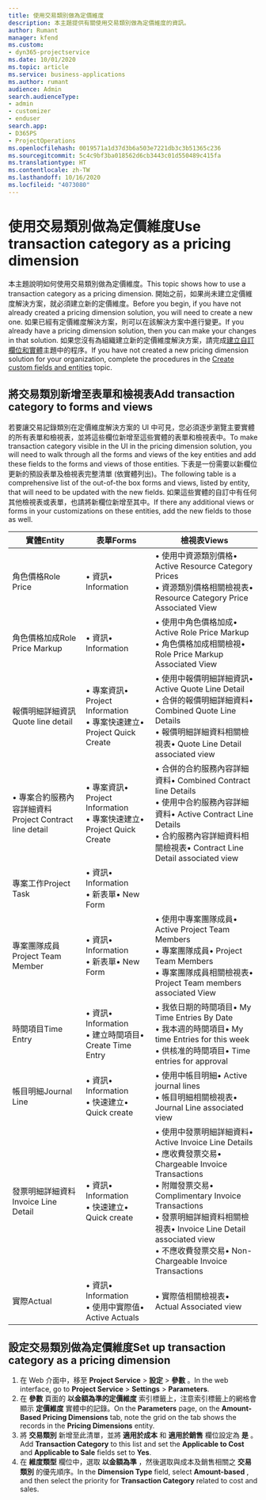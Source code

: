 ```yaml
---
title: 使用交易類別做為定價維度
description: 本主題提供有關使用交易類別做為定價維度的資訊。
author: Rumant
manager: kfend
ms.custom:
- dyn365-projectservice
ms.date: 10/01/2020
ms.topic: article
ms.service: business-applications
ms.author: rumant
audience: Admin
search.audienceType:
- admin
- customizer
- enduser
search.app:
- D365PS
- ProjectOperations
ms.openlocfilehash: 0019571a1d37d3b6a503e7221db3c3b51365c236
ms.sourcegitcommit: 5c4c9bf3ba018562d6cb3443c01d550489c415fa
ms.translationtype: HT
ms.contentlocale: zh-TW
ms.lasthandoff: 10/16/2020
ms.locfileid: "4073080"
---
```

# <a name="use-transaction-category-as-a-pricing-dimension"></a><span data-ttu-id="b43de-103">使用交易類別做為定價維度</span><span class="sxs-lookup"><span data-stu-id="b43de-103">Use transaction category as a pricing dimension</span></span>
<span data-ttu-id="b43de-104">本主題說明如何使用交易類別做為定價維度。</span><span class="sxs-lookup"><span data-stu-id="b43de-104">This topic shows how to use a transaction category as a pricing dimension.</span></span> <span data-ttu-id="b43de-105">開始之前，如果尚未建立定價維度解決方案，就必須建立新的定價維度。</span><span class="sxs-lookup"><span data-stu-id="b43de-105">Before you begin, if you have not already created a pricing dimension solution, you will need to create a new one.</span></span> <span data-ttu-id="b43de-106">如果已經有定價維度解決方案，則可以在該解決方案中進行變更。</span><span class="sxs-lookup"><span data-stu-id="b43de-106">If you already have a pricing dimension solution, then you can make your changes in that solution.</span></span> <span data-ttu-id="b43de-107">如果您沒有為組織建立新的定價維度解決方案，請完成[建立自訂欄位和實體](create-custom-fields-entities.md)主題中的程序。</span><span class="sxs-lookup"><span data-stu-id="b43de-107">If you have not created a new pricing dimension solution for your organization, complete the procedures in the [Create custom fields and entities](create-custom-fields-entities.md) topic.</span></span>

## <a name="add-transaction-category-to-forms-and-views"></a><span data-ttu-id="b43de-108">將交易類別新增至表單和檢視表</span><span class="sxs-lookup"><span data-stu-id="b43de-108">Add transaction category to forms and views</span></span>
<span data-ttu-id="b43de-109">若要讓交易記錄類別在定價維度解決方案的 UI 中可見，您必須逐步瀏覽主要實體的所有表單和檢視表，並將這些欄位新增至這些實體的表單和檢視表中。</span><span class="sxs-lookup"><span data-stu-id="b43de-109">To make transaction category visible in the UI in the pricing dimension solution, you will need to walk through all the forms and views of the key entities and add these fields to the forms and views of those entities.</span></span>
<span data-ttu-id="b43de-110">下表是一份需要以新欄位更新的預設表單及檢視表完整清單 (依實體列出)。</span><span class="sxs-lookup"><span data-stu-id="b43de-110">The following table is a comprehensive list of the out-of-the box forms and views, listed by entity, that will need to be updated with the new fields.</span></span> <span data-ttu-id="b43de-111">如果這些實體的自訂中有任何其他檢視表或表單，也請將新欄位新增至其中。</span><span class="sxs-lookup"><span data-stu-id="b43de-111">If there any additional views or forms in your customizations on these entities, add the new fields to those as well.</span></span>

|  <span data-ttu-id="b43de-112">實體</span><span class="sxs-lookup"><span data-stu-id="b43de-112">Entity</span></span>        | <span data-ttu-id="b43de-113">表單</span><span class="sxs-lookup"><span data-stu-id="b43de-113">Forms</span></span>     |<span data-ttu-id="b43de-114">檢視表</span><span class="sxs-lookup"><span data-stu-id="b43de-114">Views</span></span>        |
| ------------------------------|---------------------------------|----------------------------------|
|  <span data-ttu-id="b43de-115">角色價格</span><span class="sxs-lookup"><span data-stu-id="b43de-115">Role Price</span></span>|<span data-ttu-id="b43de-116">• 資訊</span><span class="sxs-lookup"><span data-stu-id="b43de-116">• Information</span></span> |<span data-ttu-id="b43de-117">• 使用中資源類別價格</span><span class="sxs-lookup"><span data-stu-id="b43de-117">• Active Resource Category Prices</span></span><br> <span data-ttu-id="b43de-118">• 資源類別價格相關檢視表</span><span class="sxs-lookup"><span data-stu-id="b43de-118">• Resource Category Price Associated View</span></span>|
|  <span data-ttu-id="b43de-119">角色價格加成</span><span class="sxs-lookup"><span data-stu-id="b43de-119">Role Price Markup</span></span>|<span data-ttu-id="b43de-120">• 資訊</span><span class="sxs-lookup"><span data-stu-id="b43de-120">• Information</span></span>|<span data-ttu-id="b43de-121">• 使用中角色價格加成</span><span class="sxs-lookup"><span data-stu-id="b43de-121">• Active Role Price Markup</span></span><br><span data-ttu-id="b43de-122">• 角色價格加成相關檢視</span><span class="sxs-lookup"><span data-stu-id="b43de-122">• Role Price Markup Associated View</span></span>|
|  <span data-ttu-id="b43de-123">報價明細詳細資訊</span><span class="sxs-lookup"><span data-stu-id="b43de-123">Quote line detail</span></span>|<span data-ttu-id="b43de-124">• 專案資訊</span><span class="sxs-lookup"><span data-stu-id="b43de-124">• Project Information</span></span><br><span data-ttu-id="b43de-125">• 專案快速建立</span><span class="sxs-lookup"><span data-stu-id="b43de-125">• Project Quick Create</span></span>|<span data-ttu-id="b43de-126">• 使用中報價明細詳細資訊</span><span class="sxs-lookup"><span data-stu-id="b43de-126">• Active Quote Line Detail</span></span><br><span data-ttu-id="b43de-127">• 合併的報價明細詳細資料</span><span class="sxs-lookup"><span data-stu-id="b43de-127">• Combined Quote Line Details</span></span><br><span data-ttu-id="b43de-128">• 報價明細詳細資料相關檢視表</span><span class="sxs-lookup"><span data-stu-id="b43de-128">• Quote Line Detail associated view</span></span>|
|  <span data-ttu-id="b43de-129">• 專案合約服務內容詳細資料</span><span class="sxs-lookup"><span data-stu-id="b43de-129">Project Contract line detail</span></span>|<span data-ttu-id="b43de-130">• 專案資訊</span><span class="sxs-lookup"><span data-stu-id="b43de-130">• Project Information</span></span><br><span data-ttu-id="b43de-131">• 專案快速建立</span><span class="sxs-lookup"><span data-stu-id="b43de-131">• Project Quick Create</span></span>|<span data-ttu-id="b43de-132">• 合併的合約服務內容詳細資料</span><span class="sxs-lookup"><span data-stu-id="b43de-132">• Combined Contract line Details</span></span><br><span data-ttu-id="b43de-133">• 使用中合約服務內容詳細資料</span><span class="sxs-lookup"><span data-stu-id="b43de-133">• Active Contract Line Details</span></span><br><span data-ttu-id="b43de-134">• 合約服務內容詳細資料相關檢視表</span><span class="sxs-lookup"><span data-stu-id="b43de-134">• Contract Line Detail associated view</span></span>|
|  <span data-ttu-id="b43de-135">專案工作</span><span class="sxs-lookup"><span data-stu-id="b43de-135">Project Task</span></span>|<span data-ttu-id="b43de-136">• 資訊</span><span class="sxs-lookup"><span data-stu-id="b43de-136">• Information</span></span><br><span data-ttu-id="b43de-137">• 新表單</span><span class="sxs-lookup"><span data-stu-id="b43de-137">• New Form</span></span>||
|  <span data-ttu-id="b43de-138">專案團隊成員</span><span class="sxs-lookup"><span data-stu-id="b43de-138">Project Team Member</span></span>|<span data-ttu-id="b43de-139">• 資訊</span><span class="sxs-lookup"><span data-stu-id="b43de-139">• Information</span></span><br><span data-ttu-id="b43de-140">• 新表單</span><span class="sxs-lookup"><span data-stu-id="b43de-140">• New Form</span></span>|<span data-ttu-id="b43de-141">• 使用中專案團隊成員</span><span class="sxs-lookup"><span data-stu-id="b43de-141">• Active Project Team Members</span></span><br><span data-ttu-id="b43de-142">• 專案團隊成員</span><span class="sxs-lookup"><span data-stu-id="b43de-142">• Project Team Members</span></span><br><span data-ttu-id="b43de-143">• 專案團隊成員相關檢視表</span><span class="sxs-lookup"><span data-stu-id="b43de-143">• Project Team members associated View</span></span>|
|  <span data-ttu-id="b43de-144">時間項目</span><span class="sxs-lookup"><span data-stu-id="b43de-144">Time Entry</span></span>|<span data-ttu-id="b43de-145">• 資訊</span><span class="sxs-lookup"><span data-stu-id="b43de-145">• Information</span></span><br><span data-ttu-id="b43de-146">• 建立時間項目</span><span class="sxs-lookup"><span data-stu-id="b43de-146">• Create Time Entry</span></span>|<span data-ttu-id="b43de-147">• 我依日期的時間項目</span><span class="sxs-lookup"><span data-stu-id="b43de-147">• My Time Entries By Date</span></span><br><span data-ttu-id="b43de-148">• 我本週的時間項目</span><span class="sxs-lookup"><span data-stu-id="b43de-148">• My time Entries for this week</span></span><br><span data-ttu-id="b43de-149">• 供核准的時間項目</span><span class="sxs-lookup"><span data-stu-id="b43de-149">• Time entries for approval</span></span>|
|  <span data-ttu-id="b43de-150">帳目明細</span><span class="sxs-lookup"><span data-stu-id="b43de-150">Journal Line</span></span>|<span data-ttu-id="b43de-151">• 資訊</span><span class="sxs-lookup"><span data-stu-id="b43de-151">• Information</span></span><br><span data-ttu-id="b43de-152">• 快速建立</span><span class="sxs-lookup"><span data-stu-id="b43de-152">• Quick create</span></span>|<span data-ttu-id="b43de-153">• 使用中帳目明細</span><span class="sxs-lookup"><span data-stu-id="b43de-153">• Active journal lines</span></span><br><span data-ttu-id="b43de-154">• 帳目明細相關檢視表</span><span class="sxs-lookup"><span data-stu-id="b43de-154">• Journal Line associated view</span></span>|
|  <span data-ttu-id="b43de-155">發票明細詳細資料</span><span class="sxs-lookup"><span data-stu-id="b43de-155">Invoice Line Detail</span></span>|<span data-ttu-id="b43de-156">• 資訊</span><span class="sxs-lookup"><span data-stu-id="b43de-156">• Information</span></span><br><span data-ttu-id="b43de-157">• 快速建立</span><span class="sxs-lookup"><span data-stu-id="b43de-157">• Quick create</span></span>|<span data-ttu-id="b43de-158">• 使用中發票明細詳細資料</span><span class="sxs-lookup"><span data-stu-id="b43de-158">• Active Invoice Line Details</span></span><br><span data-ttu-id="b43de-159">• 應收費發票交易</span><span class="sxs-lookup"><span data-stu-id="b43de-159">• Chargeable Invoice Transactions</span></span><br><span data-ttu-id="b43de-160">• 附贈發票交易</span><span class="sxs-lookup"><span data-stu-id="b43de-160">• Complimentary Invoice Transactions</span></span><br><span data-ttu-id="b43de-161">• 發票明細詳細資料相關檢視表</span><span class="sxs-lookup"><span data-stu-id="b43de-161">• Invoice Line Detail associated view</span></span><br><span data-ttu-id="b43de-162">• 不應收費發票交易</span><span class="sxs-lookup"><span data-stu-id="b43de-162">• Non-Chargeable Invoice Transactions</span></span>|
|  <span data-ttu-id="b43de-163">實際</span><span class="sxs-lookup"><span data-stu-id="b43de-163">Actual</span></span>|<span data-ttu-id="b43de-164">• 資訊</span><span class="sxs-lookup"><span data-stu-id="b43de-164">• Information</span></span><br><span data-ttu-id="b43de-165">• 使用中實際值</span><span class="sxs-lookup"><span data-stu-id="b43de-165">• Active Actuals</span></span>|<span data-ttu-id="b43de-166">• 實際值相關檢視表</span><span class="sxs-lookup"><span data-stu-id="b43de-166">• Actual Associated view</span></span>|

## <a name="set-up-transaction-category-as-a-pricing-dimension"></a><span data-ttu-id="b43de-167">設定交易類別做為定價維度</span><span class="sxs-lookup"><span data-stu-id="b43de-167">Set up transaction category as a pricing dimension</span></span>

1. <span data-ttu-id="b43de-168">在 Web 介面中，移至 **Project Service** > **設定** > **參數** 。</span><span class="sxs-lookup"><span data-stu-id="b43de-168">In the web interface, go to **Project Service** > **Settings** > **Parameters**.</span></span> 
2. <span data-ttu-id="b43de-169">在 **參數** 頁面的 **以金額為準的定價維度** 索引標籤上，注意索引標籤上的網格會顯示 **定價維度** 實體中的記錄。</span><span class="sxs-lookup"><span data-stu-id="b43de-169">On the **Parameters** page, on the **Amount-Based Pricing Dimensions** tab, note the grid on the tab shows the records in the **Pricing Dimensions** entity.</span></span>
3. <span data-ttu-id="b43de-170">將 **交易類別** 新增至此清單，並將 **適用於成本** 和 **適用於銷售** 欄位設定為 **是** 。</span><span class="sxs-lookup"><span data-stu-id="b43de-170">Add **Transaction Category** to this list and set the **Applicable to Cost** and **Applicable to Sale** fields set to **Yes**.</span></span>
4. <span data-ttu-id="b43de-171">在 **維度類型** 欄位中，選取 **以金額為準** ，然後選取與成本及銷售相關之 **交易類別** 的優先順序。</span><span class="sxs-lookup"><span data-stu-id="b43de-171">In the **Dimension Type** field, select **Amount-based** , and then select the priority for **Transaction Category** related to cost and sales.</span></span>

